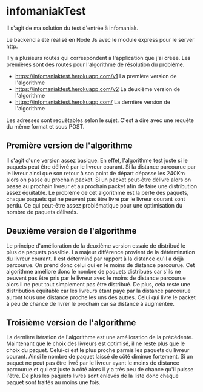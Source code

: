 # infomaniakTest

Il s'agit de ma solution du test d'entrée à infomaniak.

Le backend a été réalisé en Node Js avec le module express pour le server http.


Il y a plusieurs routes qui correspondent à l'application que j'ai créee. Les premières sont des routes pour l'algorithme de résolution du problème.
- https://infomaniaktest.herokuapp.com/v1  La première version de l'algorithme
- https://infomaniaktest.herokuapp.com/v2  La deuxième version de l'algorithme
- https://infomaniaktest.herokuapp.com/    La dernière version de l'algorithme

Les adresses sont requêtables selon le sujet. C'est à dire avec une requête du même format et sous POST.

## Première version de l'algorithme

Il s'agit d'une version assez basique. En effet, l'algorithme test juste si le paquets peut être délivré par le livreur courant. Si la distance parcourue par le livreur ainsi que son retour à son point de départ dépasse les 240Km alors on passe au prochain packet. Si un packet peut-être délivré alors on passe au prochain livreur et au prochain packet afin de faire une distribution assez équitable. 
Le problème de cet algorithme est la perte des paquets, chaque paquets qui ne peuvent pas être livré par le livreur courant sont perdu. Ce qui peut-être assez problématique pour une optimisation du nombre de paquets délivrés.

## Deuxième version de l'algorithme

Le principe d'amélioration de la deuxième version essaie de distribué le plus de paquets possible. La majeur différence provient de la détérmination du livreur courant. Il est déterminé par rapport à la distance qu'il a déjà parcourue. On prend donc celui qui en le moins de distance parcourue.
Cet algorithme améliore donc le nombre de paquets distribués car s'ils ne peuvent pas être pris par le livreur avec le moins de distance parcourue alors il ne peut tout simplement pas être distribué. De plus, cela reste une distribution équitable car les livreurs étant payé par la distance parcourue auront tous une distance proche les uns des autres. Celui qui livre le packet à peu de chance de livrer le prochain car sa distance à augmentée.

## Troisième version de l'algorithme

La dernière itération de l'algorithme est une amélioration de la précédente. Maintenant que le choix des livreurs est optimisé, il ne reste plus que le choix du paquet. Celui-ci est le plus proche parmis les paquets du livreur courant. Ainsi le nombre de paquet laissé de côté diminue fortement. Si un paquet ne peut pas être livré par le livreur ayant le moins de distance parcourue et qui est juste à côté alors il y a très peu de chance qu'il puisse l'être.
De plus les paquets livrés sont enlevés de la liste donc chaque paquet sont traités au moins une fois.


